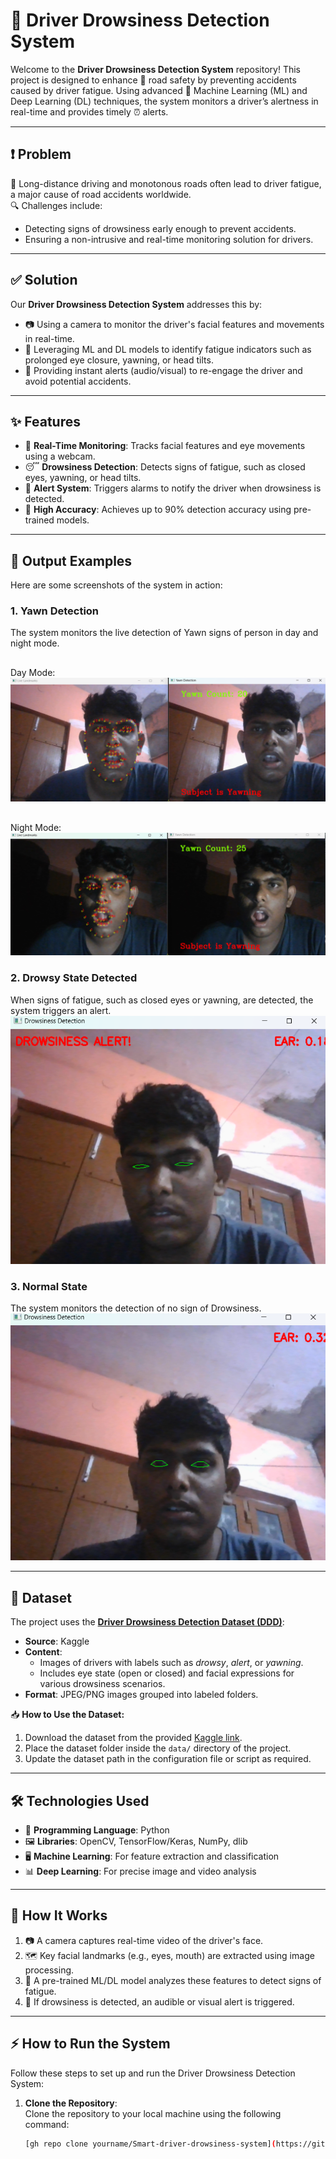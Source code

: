 # 🚗 Driver Drowsiness Detection System

Welcome to the **Driver Drowsiness Detection System** repository! This project is designed to enhance 🚦 road safety by preventing accidents caused by driver fatigue. Using advanced 🧠 Machine Learning (ML) and Deep Learning (DL) techniques, the system monitors a driver’s alertness in real-time and provides timely ⏰ alerts.

---

## ❗ Problem

🚙 Long-distance driving and monotonous roads often lead to driver fatigue, a major cause of road accidents worldwide.  
🔍 Challenges include:  
- Detecting signs of drowsiness early enough to prevent accidents.  
- Ensuring a non-intrusive and real-time monitoring solution for drivers.

---

## ✅ Solution

Our **Driver Drowsiness Detection System** addresses this by:  
- 📷 Using a camera to monitor the driver's facial features and movements in real-time.  
- 🤖 Leveraging ML and DL models to identify fatigue indicators such as prolonged eye closure, yawning, or head tilts.  
- 🔔 Providing instant alerts (audio/visual) to re-engage the driver and avoid potential accidents.

---

## ✨ Features

- 🎥 **Real-Time Monitoring**: Tracks facial features and eye movements using a webcam.  
- 😴 **Drowsiness Detection**: Detects signs of fatigue, such as closed eyes, yawning, or head tilts.  
- 🔔 **Alert System**: Triggers alarms to notify the driver when drowsiness is detected.  
- 🎯 **High Accuracy**: Achieves up to 90% detection accuracy using pre-trained models.

---

## 📸 Output Examples

Here are some screenshots of the system in action:

### 1. **Yawn Detection**  
The system monitors the live detection of Yawn signs of person in day and night mode.
##
Day Mode:
![Day Mode](output_1.png)
##
Night Mode:
![Night Mode](output_2.png)

### 2. **Drowsy State Detected**  
When signs of fatigue, such as closed eyes or yawning, are detected, the system triggers an alert.  
![Drowsy State Detected](output_4.png)

### 3. **Normal State**  
The system monitors the detection of no sign of Drowsiness.  
![Normal State](output_3.png)

---

## 📂 Dataset

The project uses the **[Driver Drowsiness Detection Dataset (DDD)](https://www.kaggle.com/datasets/sergiomoraes/driver-drowsiness-detection-dataset)**:  
- **Source**: Kaggle  
- **Content**:  
  - Images of drivers with labels such as *drowsy*, *alert*, or *yawning*.  
  - Includes eye state (open or closed) and facial expressions for various drowsiness scenarios.  
- **Format**: JPEG/PNG images grouped into labeled folders.

📥 **How to Use the Dataset:**  
1. Download the dataset from the provided [Kaggle link](https://www.kaggle.com/datasets/sergiomoraes/driver-drowsiness-detection-dataset).  
2. Place the dataset folder inside the `data/` directory of the project.  
3. Update the dataset path in the configuration file or script as required.

---

## 🛠️ Technologies Used

- 🐍 **Programming Language**: Python  
- 🖼️ **Libraries**: OpenCV, TensorFlow/Keras, NumPy, dlib  
- 🖥️ **Machine Learning**: For feature extraction and classification  
- 📊 **Deep Learning**: For precise image and video analysis

---

## 🚀 How It Works

1. 📷 A camera captures real-time video of the driver's face.  
2. 🗺️ Key facial landmarks (e.g., eyes, mouth) are extracted using image processing.  
3. 🤖 A pre-trained ML/DL model analyzes these features to detect signs of fatigue.  
4. 📢 If drowsiness is detected, an audible or visual alert is triggered.

---

## ⚡ How to Run the System

Follow these steps to set up and run the Driver Drowsiness Detection System:

1. **Clone the Repository**:  
   Clone the repository to your local machine using the following command:  
   ```bash  
   [gh repo clone yourname/Smart-driver-drowsiness-system](https://github.com/jaiatchudhan17/Smart-driver-drowsiness-system.git)
